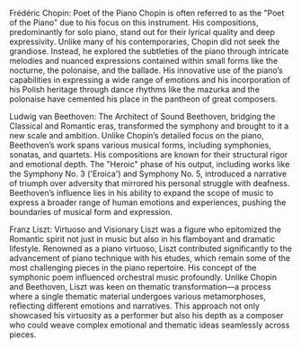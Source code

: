 Frédéric Chopin: Poet of the Piano
Chopin is often referred to as the "Poet of the Piano" due to his focus on this instrument. His compositions, predominantly for solo piano, stand out for their lyrical quality and deep expressivity. Unlike many of his contemporaries, Chopin did not seek the grandiose. Instead, he explored the subtleties of the piano through intricate melodies and nuanced expressions contained within small forms like the nocturne, the polonaise, and the ballade. His innovative use of the piano’s capabilities in expressing a wide range of emotions and his incorporation of his Polish heritage through dance rhythms like the mazurka and the polonaise have cemented his place in the pantheon of great composers.

Ludwig van Beethoven: The Architect of Sound
Beethoven, bridging the Classical and Romantic eras, transformed the symphony and brought to it a new scale and ambition. Unlike Chopin’s detailed focus on the piano, Beethoven’s work spans various musical forms, including symphonies, sonatas, and quartets. His compositions are known for their structural rigor and emotional depth. The "Heroic" phase of his output, including works like the Symphony No. 3 ('Eroica') and Symphony No. 5, introduced a narrative of triumph over adversity that mirrored his personal struggle with deafness. Beethoven’s influence lies in his ability to expand the scope of music to express a broader range of human emotions and experiences, pushing the boundaries of musical form and expression.

Franz Liszt: Virtuoso and Visionary
Liszt was a figure who epitomized the Romantic spirit not just in music but also in his flamboyant and dramatic lifestyle. Renowned as a piano virtuoso, Liszt contributed significantly to the advancement of piano technique with his etudes, which remain some of the most challenging pieces in the piano repertoire. His concept of the symphonic poem influenced orchestral music profoundly. Unlike Chopin and Beethoven, Liszt was keen on thematic transformation—a process where a single thematic material undergoes various metamorphoses, reflecting different emotions and narratives. This approach not only showcased his virtuosity as a performer but also his depth as a composer who could weave complex emotional and thematic ideas seamlessly across pieces.
